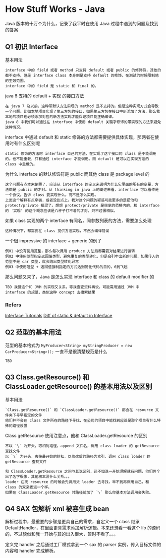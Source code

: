 # How Stuff Works - Java

Java 版本的十万个为什么，记录了我平时在使用 Java 过程中遇到的问题及找到的答案

## Q1 初识 Interface

基本用法

    interface 中的 field 或者 method 只支持 default 或者 public 的修饰符，其他的都不支持，但是 interface class 本身倒是支持 default 的修饰，在测试的时候限制他的生效范围。  
    interface 中的 field 是 static 和 final 的。

java 8 支持的 default + 实现 的接口方法

    在 java 7 及以前，这种带默认方法实现的 method 是不支持的。但是这种实现方式会导致一个问题。比如本地项目实现了第三方包的接口，如果第三方包在接口中新添加了方法，那么我本地的项目也必须添加对应的新方法实现才能保证项目能正确编译。  
    java 8 中我们可以通过在 interface 中使用 default 关键字修饰的带实现的方法来避免这种情况。

interface 中通过 default 和 static 修饰的方法都需要提供具体实现，那两者在使用时有什么区别呢

    static 修饰的方法时 interface 自己的方法，在实现了这个接口的 class 是不能调用的，也不能重载，只有通过 interface 才能调用。而 default 是可以在实现方法的 class 中重载的。

为什么 interface 的默认修饰符是 public 而其他 class 是 package level 的

    这个问题有点本末倒置了，应该从 interface 的定义来说明为什么它里面的所有的变量，方法都是 public 的才对。从 thinking in java 上的阐述来看，interface 可以看作是一个协议。告诉 class 要实现什么，而不是怎么实现。
    上面这个解释有点牵强，或者没到点上。我对这个问题的疑惑可能更多的是把他和 protect/private 搞混了。想想 protect/private 是继承的范畴内的，和 interface 的 '实现' 的这个概念应该是八杆子打不着的才对，只不过很相似。

如果 class 实现的两个 interface 有同名，同参数列表的方法，需要怎么处理

    这种情况下，都需要在 class 提供方法实现，不然会编译错误

一个很 impressive 的 interface + generic 的例子

    例01 中没有使用范型，那么每次调用 produce 方法后都需要对结果进行强转  
    例02 中使用范型指定返回值类型，避免重复的类型转化，但是会引申出新的问题，如果传入的范型不是 car 类型，就会跑出类型转化异常  
    例03 中使用范型 + 返回值强制指定的方式达到简化代码的目的，6到飞起  

那么问题又来了，Java 是怎么实现 interface 和 class 的 default modifier 的

    TBD 我猜这个和 JVM 的实现又关系，等我查查资料再说。可能需用通过 JVM 中 interface 的规范，类似这种 concept 去搜索结果

### Refers

[Interface Tutorials](http://tutorials.jenkov.com/java/interfaces.html)
[Diff of static & default in Interface](https://www.quora.com/Why-are-static-and-default-interface-methods-added-in-Java-1-8)

## Q2 范型的基本用法

范型的基本格式为 `MyProducer<String> myStringProducer = new CarProducer<String>();` 一直不是很清楚规范是什么

    TBD

## Q3 Class.getResource() 和 ClassLoader.getResource() 的基本用法以及区别

基本用法

    `Class.getResource()` 和 `ClassLoader.getResource()` 都会在 resource 文件夹下寻早指定的文件  
    他们并不会在 class 文件所在的路径下寻找，在公司的项目中能找到应该是那个项目有什么特殊的路径设置

Class.getResource 使用注意点，他和 ClassLoader.getResource 的区别

    不以 `\` 为开头，取相对路径，append 文件名，调用 class loader 的 getResource 查找文件  
    以 `\` 为开头，去掉最开始的斜杠，以修改后的路径为索引，调用 class loader 的 getResource 查找文件
    
    和 ClassLoader.getResource 之间与其说区别，还不如说一开始理解就有问题，他们两个出了名字很像，其他根本没什么关系。。。 
    loader 在找 resource 的时候会先调用父 loader 去寻找，早不到再调用自己，和 class 的双亲委派一个样。
    如果在 ClassLoader.getResource 时路径前加了 `\` 那么你基本方法调用会失败。

## Q4 SAX 包解析 xml 被容生成 bean

解析过程中，最重要的步骤是更具自己的需求，自定义一个 class 继承 DefaultHandler，在里面更具需求添加解析逻辑。本来还想看一看这个 lib 的源码的，不过貌似和我一开始与其的出入很大，暂时不看了。。。

定义完 handler 之后通过工厂模式拿到一个 sax 的 parser 实例，传入目标文件的内容和 handler 完成解析。